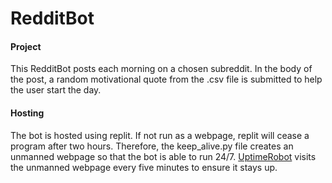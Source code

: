 # RedditBot

#### Project

This RedditBot posts each morning on a chosen subreddit. In the body of the post, a random motivational quote from the .csv file is submitted to help the user start the day.

#### Hosting

The bot is hosted using replit. If not run as a webpage, replit will cease a program after two hours. Therefore, the keep_alive.py file creates an unmanned webpage so that the bot is able to run 24/7. [UptimeRobot](https://uptimerobot.com/) visits the unmanned webpage every five minutes to ensure it stays up.
